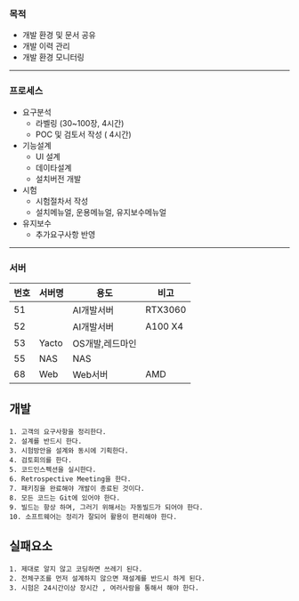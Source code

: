 ### 목적
* 개발 환경 및 문서 공유
* 개발 이력 관리
* 개발 환경 모니터링
---
### 프로세스
* 요구분석
    * 라벨링 (30~100장, 4시간)
    * POC 및 검토서 작성 ( 4시간)
* 기능설계
    * UI 설계
    * 데이타설계
    * 설치버전 개발
* 시험
    * 시험절차서 작성
    * 설치메뉴얼, 운용메뉴얼, 유지보수메뉴얼
* 유지보수
    * 추가요구사항 반영
---
### 서버
|번호|서버명|용도|비고|
|---|---|---|---|
|51| |AI개발서버|RTX3060|
|52| |AI개발서버|A100 X4|
|53|Yacto |OS개발,레드마인| |
|55|NAS |NAS | |
|68|Web |Web서버 |AMD |


## 개발

    1. 고객의 요구사항을 정리한다.
    2. 설계를 반드시 한다.
    3. 시험방안을 설계와 동시에 기획한다.
    4. 검토회의를 한다.
    5. 코드인스펙션을 실시한다.
    6. Retrospective Meeting을 한다.
    7. 패키징을 완료해야 개발이 종료된 것이다.
    8. 모든 코드는 Git에 있어야 한다.
    9. 빌드는 항상 하며, 그러기 위해서는 자동빌드가 되어야 한다.
    10. 소프트웨어는 정리가 잘되어 활용이 편리해야 한다.


## 실패요소
    1. 제대로 알지 않고 코딩하면 쓰레기 된다.
    2. 전체구조를 먼저 설계하지 않으면 재설계를 반드시 하게 된다.
    3. 시험은 24시간이상 장시간 , 여러사람을 통해서 해야 한다.

  

